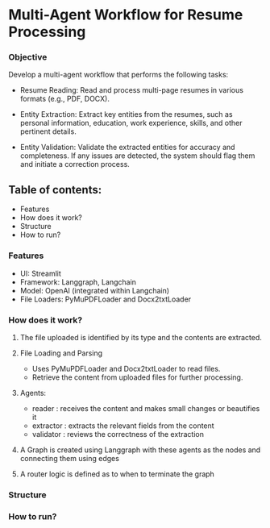 # Multi-Agent Workflow for Resume Processing
### Objective

Develop a multi-agent workflow that performs the following tasks:

- Resume Reading: Read and process multi-page resumes in various formats (e.g., PDF, DOCX).

- Entity Extraction: Extract key entities from the resumes, such as personal information, education, work experience, skills, and other pertinent details.

- Entity Validation: Validate the extracted entities for accuracy and completeness. If any issues are detected, the system should flag them and initiate a correction process.


## Table of contents:
- Features
- How does it work?
- Structure
- How to run?

### Features
- UI: Streamlit
- Framework: Langgraph, Langchain
- Model: OpenAI (integrated within Langchain)
- File Loaders: PyMuPDFLoader and Docx2txtLoader

### How does it work?
1. The file uploaded is identified by its type and the contents are extracted.

2. File Loading and Parsing
    - Uses PyMuPDFLoader and Docx2txtLoader to read files.
    - Retrieve the content from uploaded files for further processing.

3. Agents:
   - reader : receives the content and makes small changes or beautifies it
   - extractor : extracts the relevant fields from the content
   - validator : reviews the correctness of the extraction

4. A Graph is created using Langgraph with these agents as the nodes and connecting them using edges

5. A router logic is defined as to when to terminate the graph
   

### Structure

### How to run?

